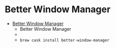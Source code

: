 # Better Window Manager
- [Better Window Manager](https://www.gngrwzrd.com/better-window-manager/)
  -  Better Window Manager
  - 
  - `brew cask install better-window-manager`
